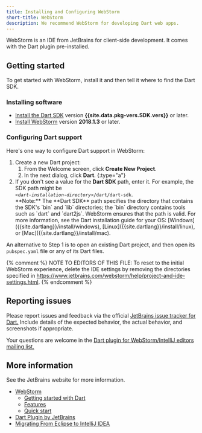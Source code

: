 ```yaml
---
title: Installing and Configuring WebStorm
short-title: WebStorm
description: We recommend WebStorm for developing Dart web apps.
---
```


WebStorm is an IDE from JetBrains for client-side development.
It comes with the Dart plugin pre-installed.

## Getting started

To get started with WebStorm,
install it and then tell it where to find the Dart SDK.

### Installing software

* [Install the Dart SDK](/tools/sdk#install) version
  **{{site.data.pkg-vers.SDK.vers}}** or later.
* [Install WebStorm](https://www.jetbrains.com/webstorm/download) version
  **2018.1.3** or later.

### Configuring Dart support

Here's one way to configure Dart support in WebStorm:

 1. Create a new Dart project:
    1. From the Welcome screen, click **Create New Project**.
    1. In the next dialog, click **Dart**.
    {:type="a"}
 2. If you don't see a value for the **Dart SDK** path, enter it.
    For example, the SDK path might be<br>
    <code><i>&lt;dart-installation-directory></i>/dart/dart-sdk</code>.
    <aside class="alert alert-info" markdown="1">
      **Note:**
      The **Dart SDK** path specifies the directory that
      contains the SDK's `bin` and `lib` directories;
      the `bin` directory contains tools such as `dart` and `dart2js`.
      WebStorm ensures that the path is valid.
      For more information, see the Dart installation guide for your OS:
      [Windows]({{site.dartlang}}/install/windows),
      [Linux]({{site.dartlang}}/install/linux), or
      [Mac]({{site.dartlang}}/install/mac).
    </aside>

An alternative to Step 1
is to open an existing Dart project,
and then open its `pubspec.yaml` file or any of its Dart files.

{% comment %}
NOTE TO EDITORS OF THIS FILE: To reset to the initial WebStorm experience,
delete the IDE settings by removing the directories specified in
https://www.jetbrains.com/webstorm/help/project-and-ide-settings.html.
{% endcomment %}

## Reporting issues

Please report issues and feedback via the official
[JetBrains issue tracker for Dart.](https://youtrack.jetbrains.com/issues/WEB?q=Subsystem%3A+Dart)
Include details of the expected behavior, the actual behavior,
and screenshots if appropriate.

Your questions are welcome in the
[Dart plugin for WebStorm/IntelliJ editors mailing list.](https://groups.google.com/a/dartlang.org/d/forum/jetbrains-dart-plugin-discuss)

## More information

See the JetBrains website for more information.

* [WebStorm](https://www.jetbrains.com/webstorm/)
  * [Getting started with Dart](https://confluence.jetbrains.com/display/WI/Getting+started+with+Dart)
  * [Features](https://www.jetbrains.com/webstorm/features/)
  * [Quick start](https://www.jetbrains.com/webstorm/quickstart/)
* [Dart Plugin by JetBrains](https://plugins.jetbrains.com/plugin/6351)
* [Migrating From Eclipse to IntelliJ IDEA](https://www.jetbrains.com/help/idea/eclipse.html)
